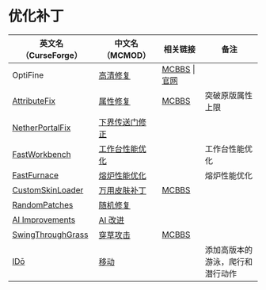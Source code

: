 # 优化补丁

| 英文名（CurseForge）                                                                | 中文名（MCMOD）                                        | 相关链接                                                                                   | 备注                             |
| ----------------------------------------------------------------------------------- | ------------------------------------------------------ | ------------------------------------------------------------------------------------------ | -------------------------------- |
| OptiFine                                                                            | [高清修复](https://www.mcmod.cn/class/36.html)         | [MCBBS](https://www.mcbbs.net/thread-606019-1-1.html) \| [官网](https://optifine.net/home) |                                  |
| [AttributeFix](https://www.curseforge.com/minecraft/mc-mods/attributefix)           | [属性修复](https://www.mcmod.cn/class/2264.html)       | [MCBBS](https://www.mcbbs.net/thread-939188-1-1.html)                                      | 突破原版属性上限                 |
| [NetherPortalFix](https://www.curseforge.com/minecraft/mc-mods/netherportalfix)     | [下界传送门修正](https://www.mcmod.cn/class/811.html)  |                                                                                            |                                  |
| [FastWorkbench](https://www.curseforge.com/minecraft/mc-mods/fastworkbench)         | [工作台性能优化](https://www.mcmod.cn/class/1486.html) |                                                                                            | 工作台性能优化                   |
| [FastFurnace](https://www.curseforge.com/minecraft/mc-mods/fastfurnace)             | [熔炉性能优化](https://www.mcmod.cn/class/1485.html)   |                                                                                            | 熔炉性能优化                     |
| [CustomSkinLoader](https://www.curseforge.com/minecraft/mc-mods/customskinloader)   | [万用皮肤补丁](https://www.mcmod.cn/class/883.html)    | [MCBBS](https://www.mcbbs.net/thread-269807-1-1.html)                                      |                                  |
| [RandomPatches](https://www.curseforge.com/minecraft/mc-mods/randompatches)         | [随机修复](https://www.mcmod.cn/class/2253.html)       |                                                                                            |                                  |
| [AI Improvements](https://www.curseforge.com/minecraft/mc-mods/ai-improvements)     | [AI 改进](https://www.mcmod.cn/class/1480.html)        |                                                                                            |                                  |
| [SwingThroughGrass](https://www.curseforge.com/minecraft/mc-mods/swingthroughgrass) | [穿草攻击](https://www.mcmod.cn/class/1465.html)       | [MCBBS](https://www.mcbbs.net/thread-691271-1-1.html)                                      |                                  |
| [IDō](https://www.curseforge.com/minecraft/mc-mods/ido)                             | [移动](https://www.mcmod.cn/class/1806.html)            |                                                                                            | 添加高版本的游泳，爬行和潜行动作 |
